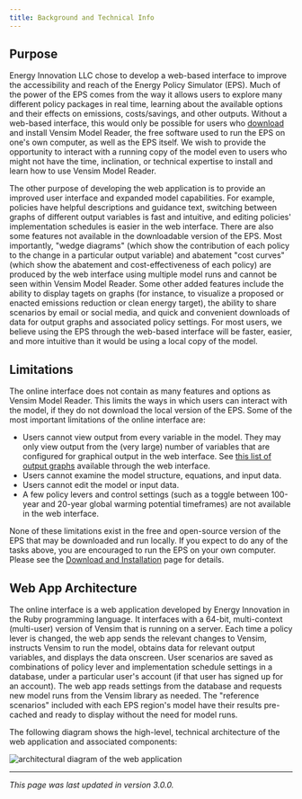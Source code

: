 ```yaml
---
title: Background and Technical Info
---
```


## Purpose

Energy Innovation LLC chose to develop a web-based interface to improve the accessibility and reach of the Energy Policy Simulator (EPS).  Much of the power of the EPS comes from the way it allows users to explore many different policy packages in real time, learning about the available options and their effects on emissions, costs/savings, and other outputs.  Without a web-based interface, this would only be possible for users who [download](download) and install Vensim Model Reader, the free software used to run the EPS on one's own computer, as well as the EPS itself.  We wish to provide the opportunity to interact with a running copy of the model even to users who might not have the time, inclination, or technical expertise to install and learn how to use Vensim Model Reader.

The other purpose of developing the web application is to provide an improved user interface and expanded model capabilities.  For example, policies have helpful descriptions and guidance text, switching between graphs of different output variables is fast and intuitive, and editing policies' implementation schedules is easier in the web interface.  There are also some features not available in the downloadable version of the EPS.  Most importantly, "wedge diagrams" (which show the contribution of each policy to the change in a particular output variable) and abatement "cost curves" (which show the abatement and cost-effectiveness of each policy) are produced by the web interface using multiple model runs and cannot be seen within Vensim Model Reader.  Some other added features include the ability to display tagets on graphs (for instance, to visualize a proposed or enacted emissions reduction or clean energy target), the ability to share scenarios by email or social media, and quick and convenient downloads of data for output graphs and associated policy settings.  For most users, we believe using the EPS through the web-based interface will be faster, easier, and more intuitive than it would be using a local copy of the model.

## Limitations

The online interface does not contain as many features and options as Vensim Model Reader.  This limits the ways in which users can interact with the model, if they do not download the local version of the EPS.  Some of the most important limitations of the online interface are:

* Users cannot view output from every variable in the model.  They may only view output from the (very large) number of variables that are configured for graphical output in the web interface.  See [this list of output graphs](web-interface-graphs) available through the web interface.
* Users cannot examine the model structure, equations, and input data.
* Users cannot edit the model or input data.
* A few policy levers and control settings (such as a toggle between 100-year and 20-year global warming potential timeframes) are not available in the web interface.

None of these limitations exist in the free and open-source version of the EPS that may be downloaded and run locally.  If you expect to do any of the tasks above, you are encouraged to run the EPS on your own computer.  Please see the [Download and Installation](download) page for details.

## Web App Architecture

The online interface is a web application developed by Energy Innovation in the Ruby programming language.  It interfaces with a 64-bit, multi-context (multi-user) version of Vensim that is running on a server.  Each time a policy lever is changed, the web app sends the relevant changes to Vensim, instructs Vensim to run the model, obtains data for relevant output variables, and displays the data onscreen.  User scenarios are saved as combinations of policy lever and implementation schedule settings in a database, under a particular user's account (if that user has signed up for an account).  The web app reads settings from the database and requests new model runs from the Vensim library as needed.  The "reference scenarios" included with each EPS region's model have their results pre-cached and ready to display without the need for model runs.

The following diagram shows the high-level, technical architecture of the web application and associated components:

![architectural diagram of the web application](/img/background-and-technical-info-AppArchitecture.png)

---
*This page was last updated in version 3.0.0.*
